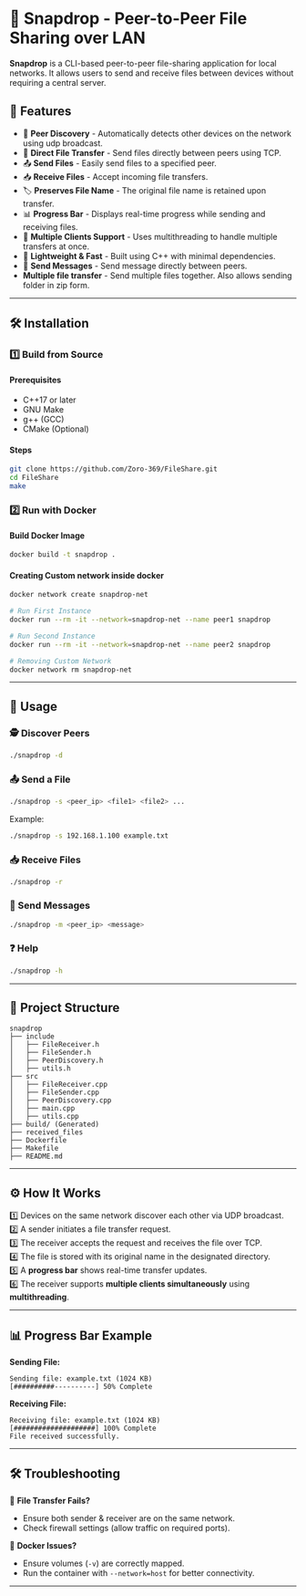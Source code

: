 # 📁 Snapdrop - Peer-to-Peer File Sharing over LAN  

**Snapdrop** is a CLI-based peer-to-peer file-sharing application for local networks. It allows users to send and receive files between devices without requiring a central server.  

## 🚀 Features  

- 📡 **Peer Discovery** - Automatically detects other devices on the network using udp broadcast.  
- 🔄 **Direct File Transfer** - Send files directly between peers using TCP.  
- 📤 **Send Files** - Easily send files to a specified peer.  
- 📥 **Receive Files** - Accept incoming file transfers.  
- 🏷️ **Preserves File Name** - The original file name is retained upon transfer.  
- 📊 **Progress Bar** - Displays real-time progress while sending and receiving files.  
- 🔀 **Multiple Clients Support** - Uses multithreading to handle multiple transfers at once.  
- 🔧 **Lightweight & Fast** - Built using C++ with minimal dependencies.  
- 💬 **Send Messages** - Send message directly between peers.
- **Multiple file transfer** - Send multiple files together. Also allows sending folder in zip form.
---

## 🛠️ Installation  

### 1️⃣ **Build from Source**  

#### Prerequisites  
- C++17 or later  
- GNU Make  
- g++ (GCC)  
- CMake (Optional)  

#### Steps  
```sh
git clone https://github.com/Zoro-369/FileShare.git
cd FileShare
make
```

### 2️⃣ **Run with Docker**  

#### Build Docker Image  
```sh
docker build -t snapdrop .
```
#### Creating Custom network inside docker
```sh
docker network create snapdrop-net

# Run First Instance
docker run --rm -it --network=snapdrop-net --name peer1 snapdrop

# Run Second Instance
docker run --rm -it --network=snapdrop-net --name peer2 snapdrop

# Removing Custom Network
docker network rm snapdrop-net 
```

---

## 📌 Usage  

### 🕵️ Discover Peers  
```sh
./snapdrop -d
```

### 📤 Send a File  
```sh
./snapdrop -s <peer_ip> <file1> <file2> ...
```

Example:  
```sh
./snapdrop -s 192.168.1.100 example.txt
```

### 📥 Receive Files  
```sh
./snapdrop -r
```

### 💬 Send Messages
```sh
./snapdrop -m <peer_ip> <message>
```
### ❓ Help  
```sh
./snapdrop -h
```

---

## 📂 Project Structure  

```
snapdrop  
├── include  
│   ├── FileReceiver.h  
│   ├── FileSender.h  
│   ├── PeerDiscovery.h  
│   ├── utils.h  
├── src  
│   ├── FileReceiver.cpp  
│   ├── FileSender.cpp  
│   ├── PeerDiscovery.cpp  
│   ├── main.cpp  
│   ├── utils.cpp  
├── build/ (Generated)
├── received_files  
├── Dockerfile  
├── Makefile  
├── README.md  
```

---

## ⚙️ How It Works  

1️⃣ Devices on the same network discover each other via UDP broadcast.  
2️⃣ A sender initiates a file transfer request.  
3️⃣ The receiver accepts the request and receives the file over TCP.  
4️⃣ The file is stored with its original name in the designated directory.  
5️⃣ A **progress bar** shows real-time transfer updates.  
6️⃣ The receiver supports **multiple clients simultaneously** using **multithreading**.  

---

## 📊 Progress Bar Example  

**Sending File:**  
```
Sending file: example.txt (1024 KB)
[##########----------] 50% Complete
```

**Receiving File:**  
```
Receiving file: example.txt (1024 KB)
[####################] 100% Complete
File received successfully.
```

---

## 🛠️ Troubleshooting  

🔹 **File Transfer Fails?**  
- Ensure both sender & receiver are on the same network.  
- Check firewall settings (allow traffic on required ports).  

🔹 **Docker Issues?**  
- Ensure volumes (`-v`) are correctly mapped.  
- Run the container with `--network=host` for better connectivity.  

---
